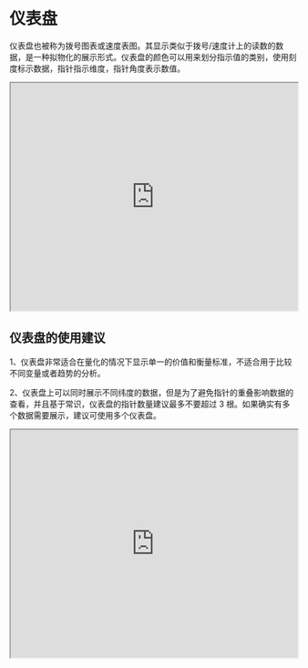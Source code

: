 # 仪表盘

仪表盘也被称为拨号图表或速度表图。其显示类似于拨号/速度计上的读数的数据，是一种拟物化的展示形式。仪表盘的颜色可以用来划分指示值的类别，使用刻度标示数据，指针指示维度，指针角度表示数值。

<iframe max-width="830" width="100%" height="400"
src="https://gallery.echartsjs.com/view-lite.html?cid=xH1vxib94f">
</iframe>

## 仪表盘的使用建议

1、仪表盘非常适合在量化的情况下显示单一的价值和衡量标准，不适合用于比较不同变量或者趋势的分析。

2、仪表盘上可以同时展示不同纬度的数据，但是为了避免指针的重叠影响数据的查看，并且基于常识，仪表盘的指针数量建议最多不要超过 3 根。如果确实有多个数据需要展示，建议可使用多个仪表盘。

<iframe max-width="830" width="100%" height="400"
src="https://gallery.echartsjs.com/view-lite.html?cid=gauge-car">
</iframe>
